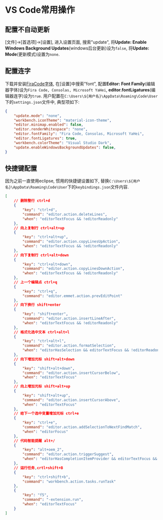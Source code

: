 # VS Code常用操作

## 配置不自动更新

[文件]->[首选项]->[设置], 进入设置页面, 搜索"update", 将**Update: Enable Windows Background Updates**(windows后台更新)设为`false`, 将**Update: Mode**(更新模式)设置为`none`.

## 配置连字

下载并安装[FiraCode字体](https://github.com/tonsky/FiraCode/releases), 在[设置]中搜索"font", 配置**Editor: Font Family**(编辑器字体)设为`Fira Code, Consolas, Microsoft YaHei`, **editor.fontLigatures**(编辑器连字)设为`true`. 用户配置在`C:\Users\${用户名}\AppData\Roaming\Code\User`下的`settings.json`文件中, 典型项如下:

```json
{
    "update.mode": "none",
    "workbench.iconTheme": "material-icon-theme",
    "editor.minimap.enabled": false,
    "editor.renderWhitespace": "none",
    "editor.fontFamily": "Fira Code, Consolas, Microsoft YaHei",
    "editor.fontLigatures": true,
    "workbench.colorTheme": "Visual Studio Dark",
    "update.enableWindowsBackgroundUpdates": false,
}
```

## 快捷键配置

因为之前一直使用eclipse, 惯用的快捷键设置如下, 替换`C:\Users\${用户名}\AppData\Roaming\Code\User`下的`keybindings.json`文件内容.

```json
[
    // 删除整行 ctrl+d
    {
        "key": "ctrl+d",
        "command": "editor.action.deleteLines",
        "when": "editorTextFocus && !editorReadonly"
    },
    // 向上复制行 ctrl+alt+up
    {
        "key": "ctrl+alt+up",
        "command": "editor.action.copyLinesUpAction",
        "when": "editorTextFocus && !editorReadonly"
    },
    // 向下复制行 ctrl+alt+down
    {
        "key": "ctrl+alt+down",
        "command": "editor.action.copyLinesDownAction",
        "when": "editorTextFocus && !editorReadonly"
    },
    // 上一个编辑点 ctrl+q
    {
        "key": "ctrl+q",
        "command": "editor.emmet.action.prevEditPoint"
    },
    // 向下换行 shift+enter
    {
        "key": "shift+enter",
        "command": "editor.action.insertLineAfter",
        "when": "editorTextFocus && !editorReadonly"
    },
    // 格式化选中文本 ctrl+alt+l
    {
        "key": "ctrl+alt+l",
        "command": "editor.action.formatSelection",
        "when": "editorHasSelection && editorTextFocus && !editorReadonly"
    },
    // 向下增加光标 shift+alt+down
    {
        "key": "shift+alt+down",
        "command": "editor.action.insertCursorBelow",
        "when": "editorTextFocus"
    },
    // 向上增加光标 shift+alt+up
    {
        "key": "shift+alt+up",
        "command": "editor.action.insertCursorAbove",
        "when": "editorTextFocus"
    },
    // 给下一个选中变量增加光标 ctrl+e
    {
        "key": "ctrl+e",
        "command": "editor.action.addSelectionToNextFindMatch",
        "when": "editorFocus"
    },
    // 代码智能提醒 alt+/
    {
        "key": "alt+oem_2",
        "command": "editor.action.triggerSuggest",
        "when": "editorHasCompletionItemProvider && editorTextFocus && !editorReadonly"
    },
    // 运行任务,crtl+shift+B
    {
        "key": "ctrl+shift+b",
        "command": "workbench.action.tasks.runTask"
    },
    {
        "key": "f5",
        "command": "-extension.run",
        "when": "editorTextFocus"
    }
]
```
